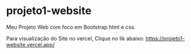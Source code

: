 # projeto1-website
 Meu Projeto Web com foco em Bootstrap html e css.
 
Para visualização do Site no vercel, Clique no lik abaixo:
https://projeto1-website.vercel.app/
